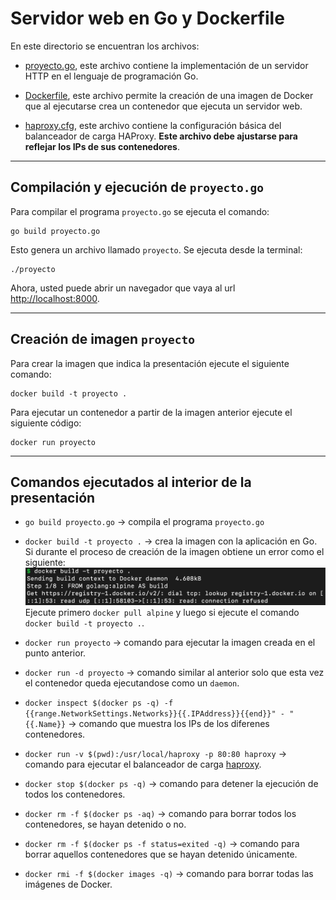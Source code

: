 # Servidor web en Go y Dockerfile

En este directorio se encuentran los archivos:

* [proyecto.go](proyecto.go), este archivo contiene la implementación de un servidor HTTP en el lenguaje de programación Go.

* [Dockerfile](Dockerfile), este archivo permite la creación de una imagen de Docker que al ejecutarse crea un contenedor que ejecuta un servidor web.

* [haproxy.cfg](haproxy.cfg), este archivo contiene la configuración básica del balanceador de carga HAProxy. **Este archivo debe ajustarse para reflejar los IPs de sus contenedores**.

---

## Compilación y ejecución de `proyecto.go`

Para compilar el programa `proyecto.go` se ejecuta el comando:

```
go build proyecto.go
```

Esto genera un archivo llamado `proyecto`. 
Se ejecuta desde la terminal:

```
./proyecto
```

Ahora, usted puede abrir un navegador que vaya al url [http://localhost:8000](http://localhost:8000).

---

## Creación de imagen `proyecto`

Para crear la imagen que indica la presentación ejecute el siguiente comando:

```
docker build -t proyecto .
```

Para ejecutar un contenedor a partir de la imagen anterior ejecute el siguiente código:

```
docker run proyecto
```

---

## Comandos ejecutados al interior de la presentación

* `go build proyecto.go` &#8594; compila el programa `proyecto.go`

* `docker build -t proyecto .` &#8594; crea la imagen con la aplicación en Go.
Si durante el proceso de creación de la imagen obtiene un error como el siguiente:
![Error imagen de Alpine](images/error_alpine.png)
Ejecute primero `docker pull alpine` y luego si ejecute el comando `docker build -t proyecto .`.

* `docker run proyecto`  &#8594; comando para ejecutar la imagen creada en el punto anterior.

* `docker run -d proyecto`  &#8594; comando similar al anterior solo que esta vez el contenedor queda ejecutandose como un `daemon`.

* `docker inspect $(docker ps -q) -f {{range.NetworkSettings.Networks}}{{.IPAddress}}{{end}}" - "{{.Name}}`  &#8594; comando que muestra los IPs de los diferenes contenedores.

* `docker run -v $(pwd):/usr/local/haproxy -p 80:80 haproxy`  &#8594; comando para ejecutar el balanceador de carga [haproxy](http://www.haproxy.org/).

* `docker stop $(docker ps -q)`  &#8594; comando para detener la ejecución de todos los contenedores.

* `docker rm -f $(docker ps -aq)`  &#8594; comando para borrar todos los contenedores, se hayan detenido o no.

* `docker rm -f $(docker ps -f status=exited -q)`  &#8594; comando para borrar aquellos contenedores que se hayan detenido únicamente.

* `docker rmi -f $(docker images -q)`  &#8594; comando para borrar todas las imágenes de Docker.
